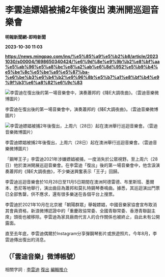 # 李雲迪嫖娼被捕2年後復出 澳洲開巡迴音樂會
**明報新聞網-即時新聞**

**2023-10-30 11:03**

**https://news.mingpao.com/ins/%e5%85%a9%e5%b2%b8/article/20231030/s00004/1698650340424/%e6%9d%8e%e9%9b%b2%e8%bf%aa%e5%ab%96%e5%a8%bc%e8%a2%ab%e6%8d%952%e5%b9%b4%e5%be%8c%e5%be%a9%e5%87%ba-%e6%be%b3%e6%b4%b2%e9%96%8b%e5%b7%a1%e8%bf%b4%e9%9f%b3%e6%a8%82%e6%9c%83**

![李雲迪在復出後的第一場音樂會中，演奏蕭邦的《降E大調夜曲》。（雲迪音樂微博圖片）](https://fs.mingpao.com/ins/20231030/s00004/fa825bc2f5c91b3754cc7651fccdc01a.jpg)

李雲迪在復出後的第一場音樂會中，演奏蕭邦的《降E大調夜曲》。（雲迪音樂微博圖片）

![李雲迪嫖娼被捕2年後復出，上周六（28日）起在澳洲舉行巡迴音樂會。（雲迪音樂微博圖片）](https://fs.mingpao.com/ins/20231030/s00004/fa70279aa063f618437728bce41599fc.jpg)

李雲迪嫖娼被捕2年後復出，上周六（28日）起在澳洲舉行巡迴音樂會。（雲迪音樂微博圖片）

「鋼琴王子」李雲迪2021年涉嫌嫖娼被捕，一度消失於公眾視野。至上周六（28日）他於澳洲開展巡迴音樂會。在李雲迪「復出」後的第一場音樂會中，他含淚演奏蕭邦的《降E大調夜曲》，不少樂迷興奮表示「王子」回歸。

李雲迪巡迴音樂會於10月28日至11月5日期間在澳洲阿德雷德、布里斯班、墨爾本、悉尼等地舉行，演出曲目為蕭邦和莫扎特鋼琴奏鳴曲。據悉，其巡迴演出門票已全部售罄，供不應求，還有很多樂迷在各個平台上搜票。

李雲迪於2021年10月在北京被「朝陽群眾」舉報嫖娼，中國音樂家協會宣布取消其會員資格，新浪微博認證中的「重慶政協常委、全國青聯常委、香港青聯副主席」頭銜也被移除。李雲迪為家具廠商代言人的合作關係也被終止，自此未有公開露面。

直至去年底，李雲迪偶爾於Instagram分享彈鋼琴影片或旅遊照片。今年8月，李雲迪傳出復出的消息。

（「雲迪音樂」微博帳號）
------------

相關字詞﹕[李雲迪](https://news.mingpao.com/ins/%e5%85%a9%e5%b2%b8/article/20231030/s00004/php/search2.php?pnssection=all&inssection=all&searchtype=A&keywords=%E6%9D%8E%E9%9B%B2%E8%BF%AA) [復出](https://news.mingpao.com/ins/%e5%85%a9%e5%b2%b8/article/20231030/s00004/php/search2.php?pnssection=all&inssection=all&searchtype=A&keywords=%E5%BE%A9%E5%87%BA) [編輯推介](https://news.mingpao.com/ins/%e5%85%a9%e5%b2%b8/article/20231030/s00004/php/search2.php?pnssection=all&inssection=all&searchtype=A&keywords=%E7%B7%A8%E8%BC%AF%E6%8E%A8%E4%BB%8B)
